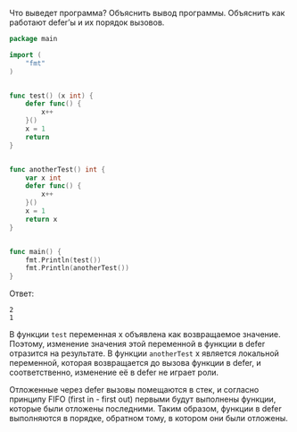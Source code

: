 Что выведет программа? Объяснить вывод программы. Объяснить как работают defer’ы и их порядок вызовов.

```go
package main

import (
	"fmt"
)


func test() (x int) {
	defer func() {
		x++
	}()
	x = 1
	return
}


func anotherTest() int {
	var x int
	defer func() {
		x++
	}()
	x = 1
	return x
}


func main() {
	fmt.Println(test())
	fmt.Println(anotherTest())
}
```

Ответ:
```
2
1
```

В функции `test` переменная x объявлена как возвращаемое значение. Поэтому, изменение значения этой переменной в
функции в defer отразится на результате. В функции `anotherTest` x является локальной переменной, которая возвращается
до вызова функции в defer, и соответственно, изменение её в defer не играет роли.

Отложенные через defer вызовы помещаются в стек, и согласно принципу FIFO (first in - first out) первыми будут
выполнены функции, которые были отложены последними. Таким образом, функции в defer выполняются в порядке, обратном
тому, в котором они были отложены.

